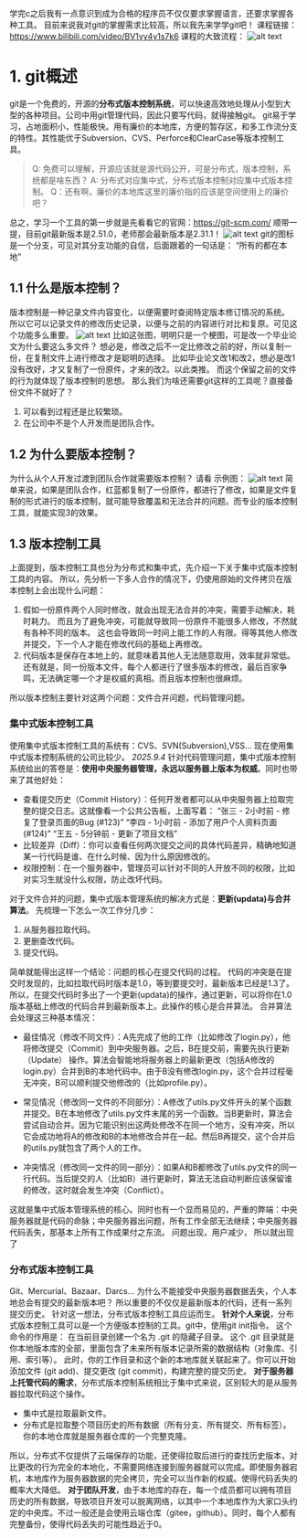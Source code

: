 学完c之后我有一点意识到成为合格的程序员不仅仅要求掌握语言，还要求掌握各种工具。
目前来说我对git的掌握需求比较高，所以我先来学学git吧！
课程链接：https://www.bilibili.com/video/BV1vy4y1s7k6
课程的大致流程：
![alt text](image-82.png)
# 1. git概述
git是一个免费的，开源的**分布式版本控制系统**，可以快速高效地处理从小型到大型的各种项目。公司中用git管理代码，因此只要写代码，就得接触git。
git易于学习，占地面积小，性能极快。用有廉价的本地库，方便的暂存区，和多工作流分支的特性。其性能优于Subversion、CVS、Perforce和ClearCase等版本控制工具。
>Q: 免费可以理解，开源应该就是源代码公开，可是分布式，版本控制，系统都是啥东西？
A: 分布式对应集中式，分布式版本控制对应集中式版本控制。
Q：还有啊，廉价的本地库这里的廉价指的应该是空间使用上的廉价吧？

总之，学习一个工具的第一步就是先看看它的官网：https://git-scm.com/
顺带一提，目前git最新版本是2.51.0，老师那会最新版本是2.31.1！
![alt text](image-83.png)
git的图标是一个分支，可见对其分支功能的自信，后面跟着的一句话是：
“所有的都在本地”

## 1.1 什么是版本控制？
版本控制是一种记录文件内容变化，以便需要时查阅特定版本修订情况的系统。
所以它可以记录文件的修改历史记录，以便与之前的内容进行对比和复原。可见这个功能多么重要。
![alt text](image-84.png)
比如这张图，明明只是一个梗图，可是改一个毕业论文为什么要这么多文件？
想必是，修改之后不一定比修改之前的好，所以复制一份，在复制文件上进行修改才是聪明的选择。
比如毕业论文改1和改2，想必是改1没有改好，才又复制了一份原件，才来的改2。以此类推。
而这个保留之前的文件的行为就体现了版本控制的思想。
那么我们为啥还需要git这样的工具呢？直接备份文件不就好了？
1. 可以看到过程还是比较繁琐。
2. 在公司中不是个人开发而是团队合作。

## 1.2 为什么要版本控制？
为什么从个人开发过渡到团队合作就需要版本控制？
请看
示例图：
![alt text](image-85.png)
简单来说，如果是团队合作，红蓝都复制了一份原件，都进行了修改，如果是文件复制的形式进行的版本控制，就可能导致覆盖和无法合并的问题。而专业的版本控制工具，就能实现3的效果。
## 1.3 版本控制工具
上面提到，版本控制工具也分为分布式和集中式，先介绍一下关于集中式版本控制工具的内容。
所以，先分析一下多人合作的情况下，仍使用原始的文件拷贝在版本控制上会出现什么问题：
1. 假如一份原件两个人同时修改，就会出现无法合并的冲突，需要手动解决，耗时耗力。 而且为了避免冲突，可能就导致同一份原件不能很多人修改，不然就有各种不同的版本。 这也会导致同一时间上能工作的人有限。得等其他人修改并提交，下一个人才能在修改代码的基础上再修改。
2. 代码版本是保存在本地上的，就意味着其他人无法随意取用，效率就非常低。 还有就是，同一份版本文件，每个人都进行了很多版本的修改，最后百家争鸣，无法确定哪一个才是权威的真相。而且版本控制也很麻烦。

所以版本控制主要针对这两个问题：文件合并问题，代码管理问题。
### 集中式版本控制工具
使用集中式版本控制工具的系统有：CVS、SVN(Subversion),VSS...
现在使用集中式版本控制系统的公司比较少。
*2025.9.4*
针对代码管理问题，集中式版本控制系统给出的答卷是：**使用中央服务器管理，永远以服务器上版本为权威**。同时也带来了其他好处：
- 查看提交历史（Commit History）：任何开发者都可以从中央服务器上拉取完整的提交日志。这就像看一个公共公告板，上面写着：
“张三 - 2小时前 - 修复了登录页面的Bug (#123)”
“李四 - 1小时前 - 添加了用户个人资料页面 (#124)”
“王五 - 5分钟前 - 更新了项目文档”
- 比较差异（Diff）：你可以查看任何两次提交之间的具体代码差异，精确地知道某一行代码是谁、在什么时候、因为什么原因修改的。
- 权限控制：在一个服务器中，管理员可以针对不同的人开放不同的权限，比如对实习生就没什么权限，防止改坏代码。

对于文件合并的问题，集中式版本管理系统的解决方式是：**更新(updata)与合并算法**。
先梳理一下怎么一次工作分几步：
1. 从服务器拉取代码。
2. 更删查改代码。
3. 提交代码。

简单就能得出这样一个结论：问题的核心在提交代码的过程。
代码的冲突是在提交时发现的，比如拉取代码时版本是1.0，等到要提交时，最新版本已经是1.3了。所以，在提交代码时多出了一个更新(updata)的操作，通过更新，可以将你在1.0版本基础上修改的代码合并到最新版本上。此操作的核心是合并算法。
合并算法会处理这三种基本情况：
- 最佳情况（修改不同文件）：A先完成了他的工作（比如修改了login.py），他将修改提交（Commit）到中央服务器。之后，B在提交前，需要先执行更新（Update） 操作。算法会智能地将服务器上的最新更改（包括A修改的login.py）合并到B的本地代码中。由于B没有修改login.py，这个合并过程毫无冲突，B可以顺利提交他修改的（比如profile.py）。

- 常见情况（修改同一文件的不同部分）：A修改了utils.py文件开头的某个函数并提交。B在本地修改了utils.py文件末尾的另一个函数。当B更新时，算法会尝试自动合并。因为它能识别出这两处修改不在同一个地方，没有冲突，所以它会成功地将A的修改和B的本地修改合并在一起。然后B再提交，这个合并后的utils.py就包含了两个人的工作。

- 冲突情况（修改同一文件的同一部分）：如果A和B都修改了utils.py文件的同一行代码。当后提交的人（比如B）进行更新时，算法无法自动判断应该保留谁的修改，这时就会发生冲突（Conflict）。

这就是集中式版本管理系统的核心。同时也有一个显而易见的，严重的弊端：中央服务器就是代码的命脉；中央服务器出问题，所有工作全部无法继续；中央服务器代码丢失，那基本上所有工作成果付之东流。
问题出现，用户减少，
所以就出现了
### 分布式版本控制工具
Git、Mercurial、Bazaar、Darcs...
为什么不能接受中央服务器数据丢失，个人本地总会有提交的最新版本吧？
所以重要的不仅仅是最新版本的代码，还有一系列提交历史。
针对这一想法，分布式版本控制工具应运而生。
**针对个人来说**，分布式版本控制工具可以是一个方便版本控制的工具。git中，使用git init指令。
这个命令的作用是：
在当前目录创建一个名为 .git 的隐藏子目录。
这个 .git 目录就是你本地版本库的全部，里面包含了未来所有版本记录所需的数据结构（对象库、引用、索引等）。
此时，你的工作目录和这个新的本地库就关联起来了。你可以开始添加文件 (git add)、提交更改 (git commit)，构建完整的提交历史。
**对于服务器上托管代码的需求**，分布式版本控制系统相比于集中式来说，区别较大的是从服务器拉取代码这个操作。
- 集中式是拉取最新文件。
- 分布式是拉取整个项目历史的所有数据（所有分支、所有提交、所有标签）。你的本地仓库就是服务器仓库的一个完整克隆。

所以，分布式不仅提供了云端保存的功能，还使得拉取后进行的查找历史版本，对比更改的行为完全的本地化，不需要网络连接到服务器就可以完成。即使服务器宕机，本地库作为服务器数据的完全拷贝，完全可以当作新的权威。使得代码丢失的概率大大降低。
**对于团队开发**，由于本地库的存在，每一个成员都可以拥有项目历史的所有数据，导致项目开发可以脱离网络，以其中一个本地库作为大家口头约定的中央库。不过一般还是会使用云端仓库（gitee，github）。同时，每个人都有完整备份，使得代码丢失的可能性趋近于0。
